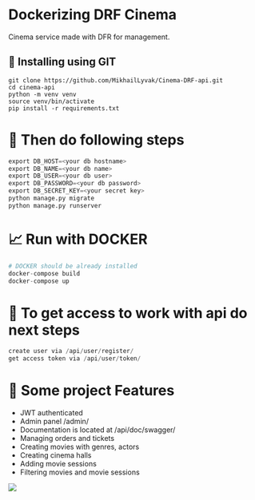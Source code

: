 # Dockerizing DRF Cinema

Cinema service made with DFR for management.

## 💼 Installing using GIT
```
git clone https://github.com/MikhailLyvak/Cinema-DRF-api.git
cd cinema-api
python -m venv venv
source venv/bin/activate
pip install -r requirements.txt
```

# 📝 Then do following steps
```python
export DB_HOST=<your db hostname>
export DB_NAME=<your db name>
export DB_USER=<your db user>
export DB_PASSWORD=<your db password>
export DB_SECRET_KEY=<your secret key>
python manage.py migrate
python manage.py runserver
```

# 📈 Run with DOCKER
```python
# DOCKER should be already installed
docker-compose build
docker-compose up
```

# 🤟 To get access to work with api do next steps
```python
create user via /api/user/register/
get access token via /api/user/token/
```

# 📜 Some project Features
- JWT authenticated
- Admin panel /admin/
- Documentation is located at /api/doc/swagger/
- Managing orders and tickets
- Creating movies with genres, actors
- Creating cinema halls
- Adding movie sessions
- Filtering movies and movie sessions

![](https://user-images.githubusercontent.com/118639650/232036532-b2e6f326-0c45-4ccf-a66d-ad1ade276c75.png)
